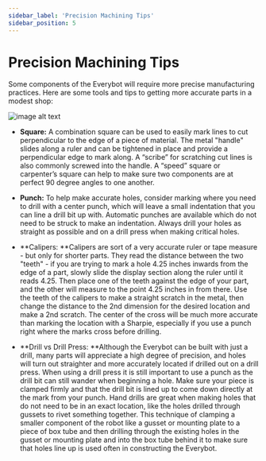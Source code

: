 ```yaml
---
sidebar_label: 'Precision Machining Tips'
sidebar_position: 5
---
```


# Precision Machining Tips

Some components of the Everybot will require more precise manufacturing practices. Here are some tools and tips to getting more accurate parts in a modest shop:

![image alt text](/media/precision-measuring/image_6.jpg)

* **Square:** A combination square can be used to easily mark lines to cut perpendicular to the edge of a piece of material. The metal "handle" slides along a ruler and can be tightened in place and provide a perpendicular edge to mark along. A “scribe” for scratching cut lines is also commonly screwed into the handle. A “speed” square or carpenter’s square can help to make sure two components are at perfect 90 degree angles to one another.

* **Punch:** To help make accurate holes, consider marking where you need to drill with a center punch, which will leave a small indentation that you can line a drill bit up with. Automatic punches are available which do not need to be struck to make an indentation. Always drill your holes as straight as possible and on a drill press when making critical holes.

* **Calipers: **Calipers are sort of a very accurate ruler or tape measure - but only for shorter parts. They read the distance between the two "teeth" - if you are trying to mark a hole 4.25 inches inwards from the edge of a part, slowly slide the display section along the ruler until it reads 4.25. Then place one of the teeth against the edge of your part, and the other will measure to the point 4.25 inches in from there. Use the teeth of the calipers to make a straight scratch in the metal, then change the distance to the 2nd dimension for the desired location and make a 2nd scratch. The center of the cross will be much more accurate than marking the location with a Sharpie, especially if you use a punch right where the marks cross before drilling.

* **Drill vs Drill Press: **Although the Everybot can be built with just a drill, many parts will appreciate a high degree of precision, and holes will turn out straighter and more accurately located if drilled out on a drill press. When using a drill press it is still important to use a punch as the drill bit can still wander when beginning a hole. Make sure your piece is clamped firmly and that the drill bit is lined up to come down directly at the mark from your punch. Hand drills are great when making holes that do not need to be in an exact location, like the holes drilled through gussets to rivet something together. This technique of clamping a smaller component of the robot like a gusset or mounting plate to a piece of box tube and then drilling through the existing holes in the gusset or mounting plate and into the box tube behind it to make sure that holes line up is used often in constructing the Everybot.